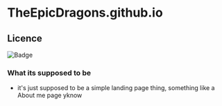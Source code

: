 # TheEpicDragons.github.io
## Licence
![Badge](https://custom-icon-badges.herokuapp.com/badge/BASED_LICENSE-696969?logo=gigachad&style=for-the-badge)
### What its supposed to be
- it's just supposed to be a simple landing page thing, something like a About me page yknow
